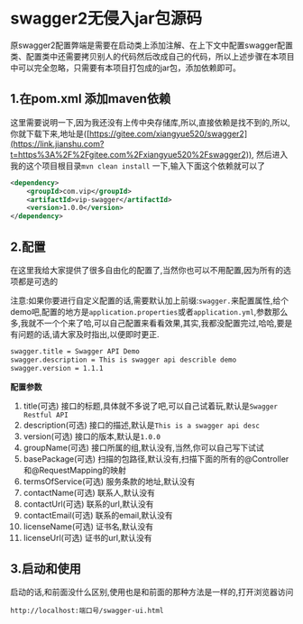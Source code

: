 # swagger2无侵入jar包源码
原swagger2配置弊端是需要在启动类上添加注解、在上下文中配置swagger配置类、配置类中还需要拷贝别人的代码然后改成自己的代码，所以上述步骤在本项目中可以完全忽略，只需要有本项目打包成的jar包，添加依赖即可。

## 1.在pom.xml 添加maven依赖

这里需要说明一下,因为我还没有上传中央存储库,所以,直接依赖是找不到的,所以,你就下载下来,地址是([https://gitee.com/xiangyue520/swagger2](https://link.jianshu.com?t=https%3A%2F%2Fgitee.com%2Fxiangyue520%2Fswagger2)), 然后进入我的这个项目根目录`mvn clean install` 一下,输入下面这个依赖就可以了

```xml
<dependency>
    <groupId>com.vip</groupId>
    <artifactId>vip-swagger</artifactId>
    <version>1.0.0</version>
</dependency>
```

## 2.配置

在这里我给大家提供了很多自由化的配置了,当然你也可以不用配置,因为所有的选项都是可选的

注意:如果你要进行自定义配置的话,需要默认加上前缀:`swagger.`来配置属性,给个demo吧,配置的地方是`application.properties`或者`application.yml`,参数那么多,我就不一个个来了哈,可以自己配置来看看效果,其实,我都没配置完过,哈哈,要是有问题的话,请大家及时指出,以便即时更正.

```xml
swagger.title = Swagger API Demo
swagger.description = This is swagger api describle demo
swagger.version = 1.1.1
```

**配置参数**

1. title(可选)  接口的标题,具体就不多说了吧,可以自己试着玩,默认是`Swagger Restful API`
2. description(可选) 接口的描述,默认是`This is a swagger api desc`
3. version(可选) 接口的版本,默认是`1.0.0`
4. groupName(可选) 接口所属的组,默认没有,当然,你可以自己写下试试
5. basePackage(可选) 扫描的包路径,默认没有,扫描下面的所有的@Controller和@RequestMapping的映射
6. termsOfService(可选) 服务条款的地址,默认没有
7. contactName(可选)  联系人,默认没有
8. contactUrl(可选) 联系的url,默认没有
9. contactEmail(可选)  联系的email,默认没有
10. licenseName(可选) 证书名,默认没有
11. licenseUrl(可选) 证书的url,默认没有

## 3.启动和使用

启动的话,和前面没什么区别,使用也是和前面的那种方法是一样的,打开浏览器访问 

`http://localhost:端口号/swagger-ui.html`

